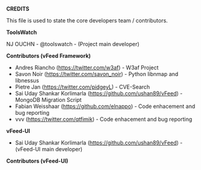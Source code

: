 **CREDITS**

This file is used to state the core developers team / contributors.

**ToolsWatch**

NJ OUCHN - @toolswatch - (Project main developer)

**Contributors (vFeed Framework)**

* Andres Riancho (https://twitter.com/w3af) - W3af Project
* Savon Noir (https://twitter.com/savon_noir)  - Python libnmap and libnessus
* Pietre Jan (https://twitter.com/pidgeyL) - CVE-Search
* Sai Uday Shankar Korlimarla (https://github.com/ushan89/vFeed) - MongoDB Migration Script
* Fabian Weisshaar (https://github.com/elnappo) - Code enhacement and bug reporting
* vvv (https://twitter.com/qtfimik) - Code enhacement and bug reporting

**vFeed-UI**
* Sai Uday Shankar Korlimarla (https://github.com/ushan89/vFeed) - (vFeed-UI main developer)

**Contributors (vFeed-UI)**
